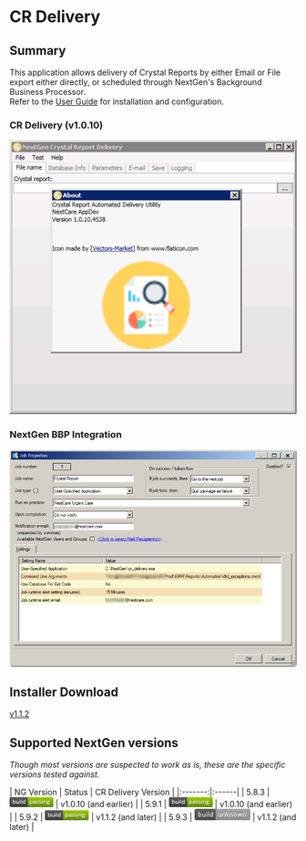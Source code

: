 # CR Delivery

## Summary
This application allows delivery of Crystal Reports by either Email or File export either directly, or scheduled through NextGen's Background Business Processor.  
Refer to the [User Guide](https://github.com/kevinfosterNG/CR_Delivery/blob/master/Crystal%20Report%20Delivery%20-%20User%20Guide.pdf) for installation and configuration. 

### CR Delivery (v1.0.10)
![CR Delivery (v1.0.10)](https://github.com/kevinfosterNG/CR_Delivery/blob/master/app.png)

### NextGen BBP Integration
![NextGen BBP Integration](https://github.com/kevinfosterNG/CR_Delivery/blob/master/bbp_job.png)

## Installer Download
[v1.1.2](Setup-1.1.2.msi)

## Supported NextGen versions
_Though most versions are suspected to work as is, these are the specific versions tested against._

| NG Version | Status | CR Delivery Version | 
|:-------:|:------|
| 5.8.3 | ![Passing](https://raw.githubusercontent.com/travis-ci/travis-api/master/public/images/result/passing.png) | v1.0.10 (and earlier) |
| 5.9.1 | ![Passing](https://raw.githubusercontent.com/travis-ci/travis-api/master/public/images/result/passing.png) | v1.0.10 (and earlier) |
| 5.9.2 | ![Passing](https://raw.githubusercontent.com/travis-ci/travis-api/master/public/images/result/passing.png) | v1.1.2 (and later) |
| 5.9.3 | ![Unknown](https://raw.githubusercontent.com/travis-ci/travis-api/master/public/images/result/unknown.png) | v1.1.2 (and later) |